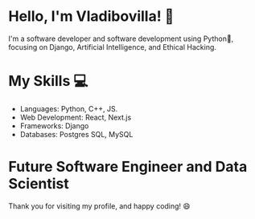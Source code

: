 # Hello, I'm Vladibovilla! 👋
I'm a software developer and software development using Python🐍, focusing on Django, Artificial Intelligence, and Ethical Hacking.

# My Skills 💻
- Languages: Python, C++, JS.
- Web Development: React, Next.js
- Frameworks: Django
- Databases: Postgres SQL, MySQL

# Future Software Engineer and Data Scientist

Thank you for visiting my profile, and happy coding! 😄
